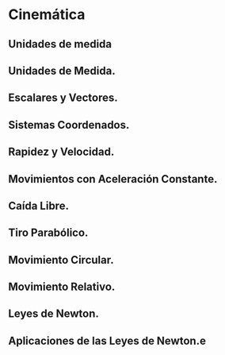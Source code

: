# Cinemática
## Unidades de medida
## Unidades de Medida.
## Escalares y Vectores.
## Sistemas Coordenados.
## Rapidez y Velocidad.
## Movimientos con Aceleración Constante.
## Caída Libre.
## Tiro Parabólico.
## Movimiento Circular.
## Movimiento Relativo.
## Leyes de Newton.
## Aplicaciones de las Leyes de Newton.e
